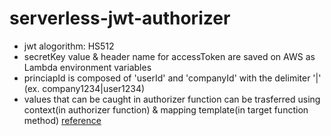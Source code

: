 # serverless-jwt-authorizer


- jwt alogorithm: HS512
- secretKey value & header name for accessToken are saved on AWS as Lambda environment variables
- princiapId is composed of 'userId' and 'companyId' with the delimiter '|' (ex. company1234|user1234)
- values that can be caught in authorizer function can be trasferred using context(in authorizer function) & mapping template(in target function method)
  [reference](https://docs.aws.amazon.com/apigateway/latest/developerguide/api-gateway-mapping-template-reference.html#context-variable-reference)



